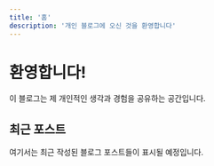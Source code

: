 ```yaml
---
title: '홈'
description: '개인 블로그에 오신 것을 환영합니다'
---
```


# 환영합니다!

이 블로그는 제 개인적인 생각과 경험을 공유하는 공간입니다.

## 최근 포스트

여기서는 최근 작성된 블로그 포스트들이 표시될 예정입니다.
